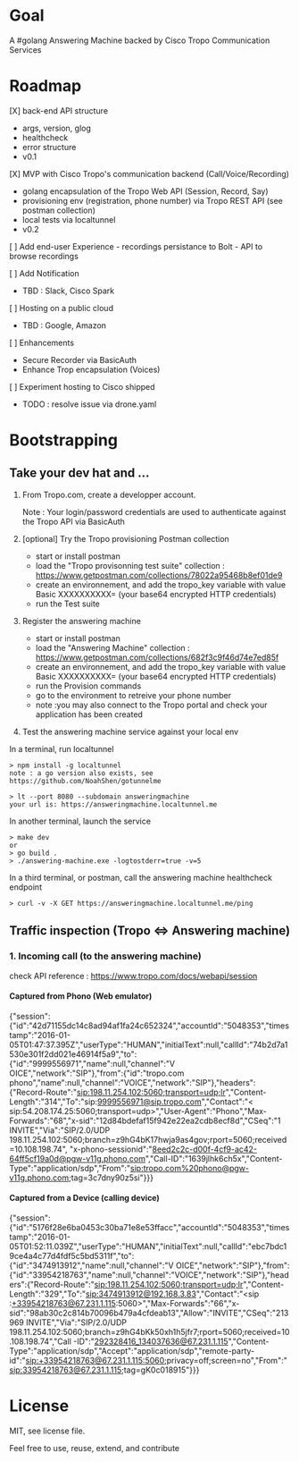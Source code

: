 # Goal

A #golang Answering Machine backed by Cisco Tropo Communication Services 


# Roadmap

[X] back-end API structure
   - args, version, glog
   - healthcheck
   - error structure
   - v0.1

[X] MVP with Cisco Tropo's communication backend (Call/Voice/Recording)
   - golang encapsulation of the Tropo Web API (Session, Record, Say)  
   - provisioning env (registration, phone number) via Tropo REST API (see postman collection)
   - local tests via localtunnel 
   - v0.2

[ ] Add end-user Experience
    - recordings persistance to Bolt
    - API to browse recordings
    
[ ] Add Notification
   - TBD : Slack, Cisco Spark

[ ] Hosting on a public cloud 
   - TBD : Google, Amazon
   
[ ] Enhancements
   - Secure Recorder via BasicAuth
   - Enhance Trop encapsulation (Voices)
   
[ ] Experiment hosting to Cisco shipped
   - TODO : resolve issue via drone.yaml 


# Bootstrapping 

## Take your dev hat and ...

1. From Tropo.com, create a developper account.

   Note : Your login/password credentials are used to authenticate against the Tropo API via BasicAuth
   
2. [optional] Try the Tropo provisioning Postman collection

   - start or install postman
   - load the "Tropo provisonning test suite" collection : https://www.getpostman.com/collections/78022a95468b8ef01de9
   - create an environnement, and add the tropo_key variable with value Basic XXXXXXXXXX= (your base64 encrypted HTTP credentials)
   - run the Test suite
   
3. Register the answering machine

   - start or install postman
   - load the "Answering Machine" collection : https://www.getpostman.com/collections/682f3c9f46d74e7ed85f
   - create an environnement, and add the tropo_key variable with value Basic XXXXXXXXXX= (your base64 encrypted HTTP credentials)
   - run the Provision commands
   - go to the environment to retreive your phone number
   - note :you may also connect to the Tropo portal and check your application has been created

4. Test the answering machine service against your local env 

In a terminal, run localtunnel

```
> npm install -g localtunnel
note : a go version also exists, see https://github.com/NoahShen/gotunnelme

> lt --port 8080 --subdomain answeringmachine
your url is: https://answeringmachine.localtunnel.me
```

In another terminal, launch the service 
```
> make dev 
or
> go build .
> ./answering-machine.exe -logtostderr=true -v=5
```

In a third terminal, or postman, call the answering machine healthcheck endpoint
```
> curl -v -X GET https://answeringmachine.localtunnel.me/ping
```

## Traffic inspection (Tropo <=> Answering machine)

### 1. Incoming call (to the answering machine)

check API reference : https://www.tropo.com/docs/webapi/session 

#### Captured from Phono (Web emulator)

{"session":{"id":"42d71155dc14c8ad94af1fa24c652324","accountId":"5048353","timestamp":"2016-01-05T01:47:37.395Z","userType":"HUMAN","initialText":null,"callId":"74b2d7a1530e301f2dd021e46914f5a9","to":{"id":"9999556971","name":null,"channel":"V
OICE","network":"SIP"},"from":{"id":"tropo.com phono","name":null,"channel":"VOICE","network":"SIP"},"headers":{"Record-Route":"<sip:198.11.254.102:5060;transport=udp;lr>","Content-Length":"314","To":"sip:9999556971@sip.tropo.com","Contact":"<
sip:54.208.174.25:5060;transport=udp>","User-Agent":"Phono","Max-Forwards":"68","x-sid":"12d84bdefaf15f942e22ea2cdb8ecf8d","CSeq":"1 INVITE","Via":"SIP/2.0/UDP 198.11.254.102:5060;branch=z9hG4bK17hwja9as4gov;rport=5060;received=10.108.198.74",
"x-phono-sessionid":"8eed2c2c-d00f-4cf9-ac42-64ff5cf19a0d@pgw-v11g.phono.com","Call-ID":"1639jlhk6ch5x","Content-Type":"application/sdp","From":"<sip:tropo.com%20phono@pgw-v11g.phono.com>;tag=3c7dny90z5si"}}}

#### Captured from a Device (calling device)

{"session":{"id":"5176f28e6ba0453c30ba71e8e53ffacc","accountId":"5048353","timestamp":"2016-01-05T01:52:11.039Z","userType":"HUMAN","initialText":null,"callId":"ebc7bdc19ce4a4c77d4fdf5c5bd5311f","to":{"id":"3474913912","name":null,"channel":"V
OICE","network":"SIP"},"from":{"id":"33954218763","name":null,"channel":"VOICE","network":"SIP"},"headers":{"Record-Route":"<sip:198.11.254.102:5060;transport=udp;lr>","Content-Length":"329","To":"<sip:3474913912@192.168.3.83>","Contact":"<sip
:+33954218763@67.231.1.115:5060>","Max-Forwards":"66","x-sid":"98ab30c2c814b70096b479a4cfdeab13","Allow":"INVITE","CSeq":"213969 INVITE","Via":"SIP/2.0/UDP 198.11.254.102:5060;branch=z9hG4bKk50xh1h5jfr7;rport=5060;received=10.108.198.74","Call
-ID":"292328416_134037636@67.231.1.115","Content-Type":"application/sdp","Accept":"application/sdp","remote-party-id":"<sip:+33954218763@67.231.1.115:5060>;privacy=off;screen=no","From":"<sip:33954218763@67.231.1.115>;tag=gK0c018915"}}}


# License

MIT, see license file.

Feel free to use, reuse, extend, and contribute



